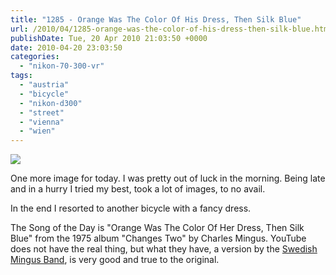 ```yaml
---
title: "1285 - Orange Was The Color Of His Dress, Then Silk Blue"
url: /2010/04/1285-orange-was-the-color-of-his-dress-then-silk-blue.html
publishDate: Tue, 20 Apr 2010 21:03:50 +0000
date: 2010-04-20 23:03:50
categories: 
  - "nikon-70-300-vr"
tags: 
  - "austria"
  - "bicycle"
  - "nikon-d300"
  - "street"
  - "vienna"
  - "wien"
---
```

<a target="_blank" href="https://d25zfm9zpd7gm5.cloudfront.net/1200x1200/2010/20100420_172500_ps.jpg"><img src="https://d25zfm9zpd7gm5.cloudfront.net/0600x0600/2010/20100420_172500_ps.jpg" /></a>

One more image for today. I was pretty out of luck in the morning. Being late and in a hurry I tried my best, took a lot of images, to no avail.

 In the end I resorted to another bicycle with a fancy dress.

The Song of the Day is "Orange Was The Color Of Her Dress, Then Silk Blue" from the 1975 album "Changes Two" by Charles Mingus. YouTube does not have the real thing, but what they have, a version by the <a target="_blank" href="http://www.youtube.com/watch?v=91lODxllQY0&feature=related">Swedish Mingus Band</a>, is very good and true to the original.
